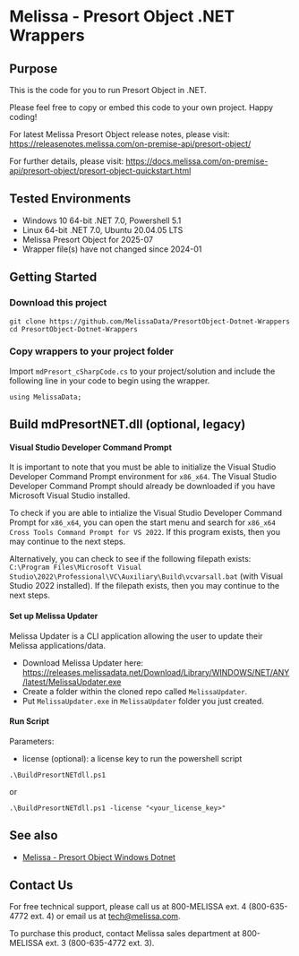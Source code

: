 # Melissa - Presort Object .NET Wrappers

## Purpose
This is the code for you to run Presort Object in .NET.

Please feel free to copy or embed this code to your own project. Happy coding!

For latest Melissa Presort Object release notes, please visit: https://releasenotes.melissa.com/on-premise-api/presort-object/

For further details, please visit: https://docs.melissa.com/on-premise-api/presort-object/presort-object-quickstart.html

## Tested Environments
- Windows 10 64-bit .NET 7.0, Powershell 5.1
- Linux 64-bit .NET 7.0, Ubuntu 20.04.05 LTS
- Melissa Presort Object for 2025-07
- Wrapper file(s) have not changed since 2024-01

## Getting Started

### Download this project
```
git clone https://github.com/MelissaData/PresortObject-Dotnet-Wrappers
cd PresortObject-Dotnet-Wrappers
```

### Copy wrappers to your project folder
Import `mdPresort_cSharpCode.cs` to your project/solution and include the following line in your code to begin using the wrapper.

```
using MelissaData;
```

## Build mdPresortNET.dll (optional, legacy)
#### Visual Studio Developer Command Prompt
It is important to note that you must be able to initialize the Visual Studio Developer Command Prompt environment for `x86_x64`. The Visual Studio Developer Command Prompt should already be downloaded if you have Microsoft Visual Studio installed. 

To check if you are able to intialize the Visual Studio Developer Command Prompt for `x86_x64`, you can open the start menu and search for `x86_x64 Cross Tools Command Prompt for VS 2022`. If this program exists, then you may continue to the next steps.

Alternatively, you can check to see if the following filepath exists: `C:\Program Files\Microsoft Visual Studio\2022\Professional\VC\Auxiliary\Build\vcvarsall.bat` (with Visual Studio 2022 installed). If the filepath exists, then you may continue to the next steps.

#### Set up Melissa Updater 
Melissa Updater is a CLI application allowing the user to update their Melissa applications/data. 

- Download Melissa Updater here: <https://releases.melissadata.net/Download/Library/WINDOWS/NET/ANY/latest/MelissaUpdater.exe>
- Create a folder within the cloned repo called `MelissaUpdater`.
- Put `MelissaUpdater.exe` in `MelissaUpdater` folder you just created.

#### Run Script
Parameters:
- license (optional): a license key to run the powershell script

```
.\BuildPresortNETdll.ps1
```

or

```
.\BuildPresortNETdll.ps1 -license "<your_license_key>"
```

## See also
- [Melissa - Presort Object Windows Dotnet](https://github.com/MelissaData/PresortObject-Dotnet)
    
## Contact Us
For free technical support, please call us at 800-MELISSA ext. 4 (800-635-4772 ext. 4) or email us at tech@melissa.com.

To purchase this product, contact Melissa sales department at 800-MELISSA ext. 3 (800-635-4772 ext. 3).
